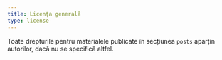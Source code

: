 ```yaml
---
title: Licența generală
type: license
---
```

Toate drepturile pentru materialele publicate în secțiunea `posts` aparțin autorilor, dacă nu se specifică altfel.